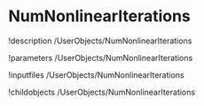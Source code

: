 <!-- MOOSE Documentation Stub: Remove this when content is added. -->

# NumNonlinearIterations
!description /UserObjects/NumNonlinearIterations

!parameters /UserObjects/NumNonlinearIterations

!inputfiles /UserObjects/NumNonlinearIterations

!childobjects /UserObjects/NumNonlinearIterations
